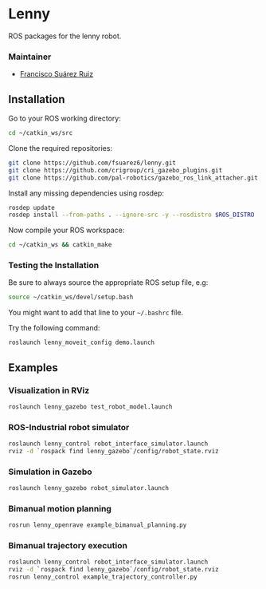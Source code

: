 # Lenny

ROS packages for the lenny robot.

### Maintainer
* [Francisco Suárez Ruiz](http://fsuarez6.github.io)

## Installation

Go to your ROS working directory:
```bash
cd ~/catkin_ws/src
```

Clone the required repositories:
```bash
git clone https://github.com/fsuarez6/lenny.git
git clone https://github.com/crigroup/cri_gazebo_plugins.git
git clone https://github.com/pal-robotics/gazebo_ros_link_attacher.git
```

Install any missing dependencies using rosdep:
```bash
rosdep update
rosdep install --from-paths . --ignore-src -y --rosdistro $ROS_DISTRO
```

Now compile your ROS workspace:
```bash
cd ~/catkin_ws && catkin_make
```

### Testing the Installation

Be sure to always source the appropriate ROS setup file, e.g:
```bash
source ~/catkin_ws/devel/setup.bash
```
You might want to add that line to your `~/.bashrc` file.

Try the following command:
```bash
roslaunch lenny_moveit_config demo.launch
```

## Examples

### Visualization in RViz
```bash
roslaunch lenny_gazebo test_robot_model.launch
```

### ROS-Industrial robot simulator
```bash
roslaunch lenny_control robot_interface_simulator.launch
rviz -d `rospack find lenny_gazebo`/config/robot_state.rviz
```

### Simulation in Gazebo
```bash
roslaunch lenny_gazebo robot_simulator.launch
```

### Bimanual motion planning
```bash
rosrun lenny_openrave example_bimanual_planning.py
```

### Bimanual trajectory execution
```bash
roslaunch lenny_control robot_interface_simulator.launch
rviz -d `rospack find lenny_gazebo`/config/robot_state.rviz
rosrun lenny_control example_trajectory_controller.py
```
